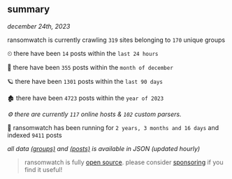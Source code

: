 
## summary
_december 24th, 2023_

ransomwatch is currently crawling `319` sites belonging to `170` unique groups

⏲ there have been `14` posts within the `last 24 hours`

🦈 there have been `355` posts within the `month of december`

🪐 there have been `1301` posts within the `last 90 days`

🏚 there have been `4723` posts within the `year of 2023`

_⚙️ there are currently `117` online hosts & `102` custom parsers._

🦕 ransomwatch has been running for `2 years, 3 months and 16 days` and indexed `9411` posts

_all data  [(groups)](http://ransomwhat.telemetry.ltd/groups) and [(posts)](http://ransomwhat.telemetry.ltd/posts) is available in JSON (updated hourly)_

> ransomwatch is fully [open source](https://github.com/joshhighet/ransomwatch#ransomwatch--). please consider [sponsoring](https://github.com/sponsors/joshhighet) if you find it useful!
